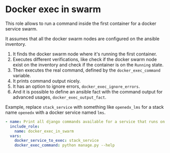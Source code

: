 # Docker exec in swarm

This role allows to run a command inside the first container for a docker service swarm.

It assumes that all the docker swarm nodes are configured on the ansible inventory.

1. It finds the docker swarm node where it's running the first container.
2. Executes different verifications, like check if the docker swarm node exist on the inventory and check if the container is on the `Running` state.
3. Then executes the real command, defined by the `docker_exec_command` variable.
4. It prints command output nicely.
5. It has an option to ignore errors, `docker_exec_ignore_errors`.
6. And it is possible to define an ansible fact with the command output for advanced usages, `docker_exec_output_fact`.

Example, replace `stack_service` with something like `openedx_lms` for a stack name `openedx` with a docker service named `lms`.
```yaml
- name: Print all django commands available for a service that runs on a stack
  include_role:
    name: docker_exec_in_swarm
  vars:
    docker_service_to_exec: stack_service
    docker_exec_command: python manage.py --help
```